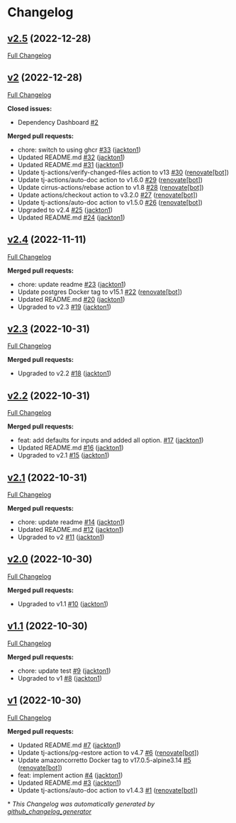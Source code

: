 # Changelog

## [v2.5](https://github.com/tj-actions/schemaspy/tree/v2.5) (2022-12-28)

[Full Changelog](https://github.com/tj-actions/schemaspy/compare/v2...v2.5)

## [v2](https://github.com/tj-actions/schemaspy/tree/v2) (2022-12-28)

[Full Changelog](https://github.com/tj-actions/schemaspy/compare/v2.4...v2)

**Closed issues:**

- Dependency Dashboard [\#2](https://github.com/tj-actions/schemaspy/issues/2)

**Merged pull requests:**

- chore: switch to using ghcr [\#33](https://github.com/tj-actions/schemaspy/pull/33) ([jackton1](https://github.com/jackton1))
- Updated README.md [\#32](https://github.com/tj-actions/schemaspy/pull/32) ([jackton1](https://github.com/jackton1))
- Updated README.md [\#31](https://github.com/tj-actions/schemaspy/pull/31) ([jackton1](https://github.com/jackton1))
- Update tj-actions/verify-changed-files action to v13 [\#30](https://github.com/tj-actions/schemaspy/pull/30) ([renovate[bot]](https://github.com/apps/renovate))
- Update tj-actions/auto-doc action to v1.6.0 [\#29](https://github.com/tj-actions/schemaspy/pull/29) ([renovate[bot]](https://github.com/apps/renovate))
- Update cirrus-actions/rebase action to v1.8 [\#28](https://github.com/tj-actions/schemaspy/pull/28) ([renovate[bot]](https://github.com/apps/renovate))
- Update actions/checkout action to v3.2.0 [\#27](https://github.com/tj-actions/schemaspy/pull/27) ([renovate[bot]](https://github.com/apps/renovate))
- Update tj-actions/auto-doc action to v1.5.0 [\#26](https://github.com/tj-actions/schemaspy/pull/26) ([renovate[bot]](https://github.com/apps/renovate))
- Upgraded to v2.4 [\#25](https://github.com/tj-actions/schemaspy/pull/25) ([jackton1](https://github.com/jackton1))
- Updated README.md [\#24](https://github.com/tj-actions/schemaspy/pull/24) ([jackton1](https://github.com/jackton1))

## [v2.4](https://github.com/tj-actions/schemaspy/tree/v2.4) (2022-11-11)

[Full Changelog](https://github.com/tj-actions/schemaspy/compare/v2.3...v2.4)

**Merged pull requests:**

- chore: update readme [\#23](https://github.com/tj-actions/schemaspy/pull/23) ([jackton1](https://github.com/jackton1))
- Update postgres Docker tag to v15.1 [\#22](https://github.com/tj-actions/schemaspy/pull/22) ([renovate[bot]](https://github.com/apps/renovate))
- Updated README.md [\#20](https://github.com/tj-actions/schemaspy/pull/20) ([jackton1](https://github.com/jackton1))
- Upgraded to v2.3 [\#19](https://github.com/tj-actions/schemaspy/pull/19) ([jackton1](https://github.com/jackton1))

## [v2.3](https://github.com/tj-actions/schemaspy/tree/v2.3) (2022-10-31)

[Full Changelog](https://github.com/tj-actions/schemaspy/compare/v2.2...v2.3)

**Merged pull requests:**

- Upgraded to v2.2 [\#18](https://github.com/tj-actions/schemaspy/pull/18) ([jackton1](https://github.com/jackton1))

## [v2.2](https://github.com/tj-actions/schemaspy/tree/v2.2) (2022-10-31)

[Full Changelog](https://github.com/tj-actions/schemaspy/compare/v2.1...v2.2)

**Merged pull requests:**

- feat: add defaults for inputs and added all option. [\#17](https://github.com/tj-actions/schemaspy/pull/17) ([jackton1](https://github.com/jackton1))
- Updated README.md [\#16](https://github.com/tj-actions/schemaspy/pull/16) ([jackton1](https://github.com/jackton1))
- Upgraded to v2.1 [\#15](https://github.com/tj-actions/schemaspy/pull/15) ([jackton1](https://github.com/jackton1))

## [v2.1](https://github.com/tj-actions/schemaspy/tree/v2.1) (2022-10-31)

[Full Changelog](https://github.com/tj-actions/schemaspy/compare/v2.0...v2.1)

**Merged pull requests:**

- chore: update readme [\#14](https://github.com/tj-actions/schemaspy/pull/14) ([jackton1](https://github.com/jackton1))
- Updated README.md [\#12](https://github.com/tj-actions/schemaspy/pull/12) ([jackton1](https://github.com/jackton1))
- Upgraded to v2 [\#11](https://github.com/tj-actions/schemaspy/pull/11) ([jackton1](https://github.com/jackton1))

## [v2.0](https://github.com/tj-actions/schemaspy/tree/v2.0) (2022-10-30)

[Full Changelog](https://github.com/tj-actions/schemaspy/compare/v1.1...v2.0)

**Merged pull requests:**

- Upgraded to v1.1 [\#10](https://github.com/tj-actions/schemaspy/pull/10) ([jackton1](https://github.com/jackton1))

## [v1.1](https://github.com/tj-actions/schemaspy/tree/v1.1) (2022-10-30)

[Full Changelog](https://github.com/tj-actions/schemaspy/compare/v1...v1.1)

**Merged pull requests:**

- chore: update test [\#9](https://github.com/tj-actions/schemaspy/pull/9) ([jackton1](https://github.com/jackton1))
- Upgraded to v1 [\#8](https://github.com/tj-actions/schemaspy/pull/8) ([jackton1](https://github.com/jackton1))

## [v1](https://github.com/tj-actions/schemaspy/tree/v1) (2022-10-30)

[Full Changelog](https://github.com/tj-actions/schemaspy/compare/831eafbaf510a685805917bf3deadd18600df7ad...v1)

**Merged pull requests:**

- Updated README.md [\#7](https://github.com/tj-actions/schemaspy/pull/7) ([jackton1](https://github.com/jackton1))
- Update tj-actions/pg-restore action to v4.7 [\#6](https://github.com/tj-actions/schemaspy/pull/6) ([renovate[bot]](https://github.com/apps/renovate))
- Update amazoncorretto Docker tag to v17.0.5-alpine3.14 [\#5](https://github.com/tj-actions/schemaspy/pull/5) ([renovate[bot]](https://github.com/apps/renovate))
- feat: implement action [\#4](https://github.com/tj-actions/schemaspy/pull/4) ([jackton1](https://github.com/jackton1))
- Updated README.md [\#3](https://github.com/tj-actions/schemaspy/pull/3) ([jackton1](https://github.com/jackton1))
- Update tj-actions/auto-doc action to v1.4.3 [\#1](https://github.com/tj-actions/schemaspy/pull/1) ([renovate[bot]](https://github.com/apps/renovate))



\* *This Changelog was automatically generated by [github_changelog_generator](https://github.com/github-changelog-generator/github-changelog-generator)*
